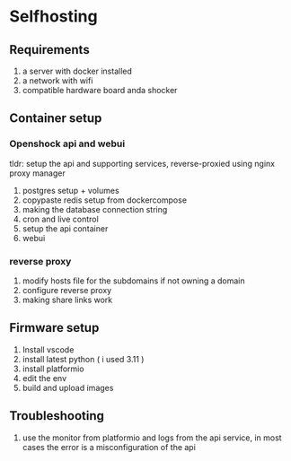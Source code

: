 # Selfhosting

## Requirements

1. a server with docker installed
2. a network with wifi
3. compatible hardware board anda shocker

## Container setup


### Openshock api and webui
tldr: setup the api and supporting services, reverse-proxied using nginx proxy manager


1. postgres setup + volumes
2. copypaste redis setup from dockercompose
3. making the database connection string
4. cron and live control
5. setup the api container
6. webui

### reverse proxy

1. modify hosts file for the subdomains if not owning a domain
2. configure reverse proxy
3. making share links work

## Firmware setup

1. Install vscode
2. install latest python ( i used 3.11 )
3. install platformio
4. edit the env
5. build and upload images

## Troubleshooting

1. use the monitor from platformio and logs from the api service, in most cases the error is a misconfiguration of the api